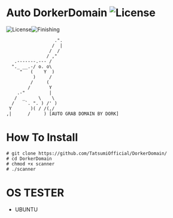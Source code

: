 # Auto DorkerDomain ![License](https://img.shields.io/badge/V.05-blue.svg)
![License](https://img.shields.io/badge/DorkerDomain-blue.svg)![Finishing](https://img.shields.io/badge/July-262020-blue.svg)

                      .".
                     /  |
                    /  /
                   / ,"
       .-------.--- /
      "._ __.-/ o. o\
         "   (    Y  )
              )     /
             /     (
            /       Y
        .-"         |
       /  _     \    \
      /    `. ". ) /' )
     Y       )( / /(,/
    ,|      /     ) [AUTO GRAB DOMAIN BY DORK]
 
# How To Install
    # git clone https://github.com/TatsumiOfficial/DorkerDomain/
    # cd DorkerDomain
    # chmod +x scanner
    # ./scanner
    
# OS TESTER
- UBUNTU
